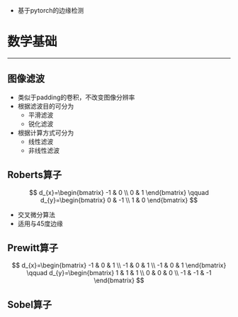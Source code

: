 
- 基于pytorch的边缘检测


# 数学基础
---
## 图像滤波
- 类似于padding的卷积，不改变图像分辨率
- 根据滤波目的可分为
	- 平滑滤波
	- 锐化滤波
- 根据计算方式可分为
	- 线性滤波
	- 非线性滤波
## Roberts算子
$$
d_{x}=\begin{bmatrix}
-1  & 0 \\
0 & 1
\end{bmatrix}
\qquad
d_{y}=\begin{bmatrix}
0 & -1 \\
1 & 0
\end{bmatrix}
$$
- 交叉微分算法
- 适用与45度边缘

## Prewitt算子
$$
d_{x}=\begin{bmatrix}
-1  & 0 & 1 \\
-1  & 0 & 1 \\
-1 & 0 & 1
\end{bmatrix}
\qquad
d_{y}=\begin{bmatrix}
1 & 1 & 1 \\
0 & 0 & 0 \\
-1 & -1 & -1
\end{bmatrix}
$$


## Sobel算子
